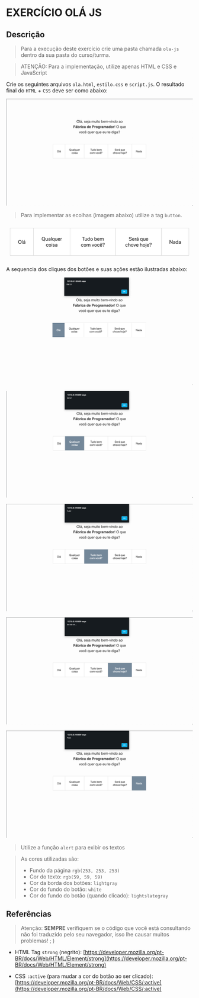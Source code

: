 # EXERCÍCIO OLÁ JS

## Descrição

> Para a execução deste exercício crie uma pasta chamada `ola-js` dentro da sua pasta do curso/turma.

> ATENÇÃO: Para a implementação, utilize apenas HTML e CSS e JavaScript

Crie os seguintes arquivos `ola.html`, `estilo.css` e `script.js`. O resultado final do `HTML` + `CSS` deve ser como abaixo:

![Primeira tela](screen-0.png)

> Para implementar as ecolhas (imagem abaixo) utilize a tag `button`.

![Botões](screen-6.png)

A sequencia dos cliques dos botões e suas ações estão ilustradas abaixo:

![Clique 1](screen-1.png)

![Clique 2](screen-2.png)

![Clique 3](screen-3.png)

![Clique 4](screen-4.png)

![Clique 5](screen-5.png)

> Utilize a função `alert` para exibir os textos

> As cores utilizadas são:
> - Fundo da página `rgb(253, 253, 253)`
> - Cor do texto: `rgb(59, 59, 59)`
> - Cor da borda dos botões: `lightgray`
> - Cor do fundo do botão: `white`
> - Cor do fundo do botão (quando clicado): `lightslategray`

## Referências

> Atenção: **SEMPRE** verifiquem se o código que você está consultando não foi traduzido pelo seu navegador, isso lhe causar muitos problemas! ; )

- HTML Tag `strong` (negrito): [https://developer.mozilla.org/pt-BR/docs/Web/HTML/Element/strong](https://developer.mozilla.org/pt-BR/docs/Web/HTML/Element/strong)

- CSS `:active` (para mudar a cor do botão ao ser clicado): [https://developer.mozilla.org/pt-BR/docs/Web/CSS/:active](https://developer.mozilla.org/pt-BR/docs/Web/CSS/:active)